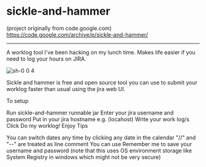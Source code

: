 # sickle-and-hammer
(project originally from code.google.com)
https://code.google.com/archive/p/sickle-and-hammer/

---

A worklog tool I've been hacking on my lunch time. Makes life easier if you need to log your hours on JIRA.

![sh-0 0 4](https://cloud.githubusercontent.com/assets/75921/19139444/55418fa4-8bb7-11e6-9053-14b278d74867.PNG)

Sickle and hammer is free and open source tool you can use to submit your worklog faster than usual using the jira web UI.

To setup

Run sickle-and-hammer runnable jar
Enter your jira username and password
Put in your jira hostname e.g. (locahost)
Write your work log/s
Click Do my worklog!
Enjoy
Tips

You can switch dates any time by clicking any date in the calendar
"//" and "--" are treated as line comment
You can use Remember me to save your username and password (note that this uses OS environment storage like System Registry in windows which might not be very secure)
